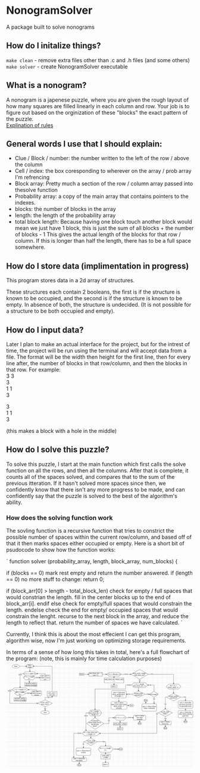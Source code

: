 # NonogramSolver
A package built to solve nonograms

## How do I initalize things?
`make clean` - remove extra files other than .c and .h files (and some others)   
`make solver` - create NonogramSolver executable   

## What is a nonogram?
A nonogram is a japenese puzzle, where you are given the rough layout of how many squares are filled linearly in each column and row. Your job is to figure out based on the orginization of these "blocks" the exact pattern of the puzzle.   
[Explination of rules](https://www.youtube.com/watch?v=zisu0Qf4TAI)   

## General words I use that I should explain:
- Clue / Block / number: the number written to the left of the row / above the column
- Cell / index: the box coresponding to wherever on the array / prob array I'm refrencing
- Block array: Pretty much a section of the row / column array passed into thesolve function
- Probability array: a copy of the main array that contains pointers to the indexes.
- blocks: the number of blocks in the array
- length: the length of the probability array
- total block length: Because having one block touch another block would mean we just have 1 block, this is just the sum of all blocks + the number of blocks - 1 This gives the actual length of the blocks for that row / column. If this is longer than half the length, there has to be a full space somewhere.   

## How do I store data (implimentation in progress)
This program stores data in a 2d array of structures.   

These structures each contain 2 booleans, the first is if the structure is known to be occupied, and the second is if the structure is known to be empty. In absence of both, the structure is undecided. (It is not possible for a structure to be both occupied and empty).

## How do I input data?
Later I plan to make an actual interface for the project, but for the intrest of time, the project will be run using the terminal and will accept data from a file. The format will be the width then height for the first line, then for every line after, the number of blocks in that row/column, and then the blocks in that row.
For example:   
3 3    
3   
1 1   
3   
   
3   
1 1   
3   

(this makes a block with a hole in the middle)



## How do I solve this puzzle?
To solve this puzzle, I start at the main function which first calls the solve function on all the rows, and then all the columns. After that is complete, it counts all of the spaces solved, and compares that to the sum of the previous itteration. If it hasn't solved more spaces since then, we confidently know that there isn't any more progress to be made, and can confidently say that the puzzle is solved to the best of the algorithm's ability.

### How does the solving function work
The sovling function is a recursive function that tries to constrict the possible number of spaces within the current row/column, and based off of that it then marks spaces either occupied or empty. Here is a short bit of psudocode to show how the function works:

`
function solver (probability_array, length, block_array, num_blocks) {

if (blocks == 0)
  mark rest empty and return the number answered.
if (length == 0)
  no more stuff to change: return 0;

if (block_arr[0] > length - total_block_len)
  check for empty / full spaces that would constrian the length.
  fill in the center blocks up to the end of block_arr[i].
endif
else
  check for empty/full spaces that would constrain the length.
endelse
  check the end for empty/ occupied spaces that would constrain the lenght.
recurse to the next block in the array, and reduce the length to reflect that.
return the number of spaces we have calculated.
`

Currently, I think this is about the most effecient I can get this program,
algorithm wise, now I'm just working on optimizing storage requirements.


In terms of a sense of how long this takes in total, here's a full flowchart of the program: (note, this is mainly for time calculation purposes)
![](Solver-flowchart.png)

